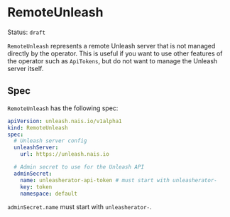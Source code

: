 # RemoteUnleash

Status: `draft`

`RemoteUnleash` represents a remote Unleash server that is not managed directly by the operator. This is useful if you want to use other features of the operator such as `ApiTokens`, but do not want to manage the Unleash server itself.

## Spec

`RemoteUnleash` has the following spec:

```yaml
apiVersion: unleash.nais.io/v1alpha1
kind: RemoteUnleash
spec:
  # Unleash server config
  unleashServer:
    url: https://unleash.nais.io

  # Admin secret to use for the Unleash API
  adminSecret:
    name: unleasherator-api-token # must start with unleasherator-
    key: token
    namespace: default
```

`adminSecret.name` must start with `unleasherator-`.
